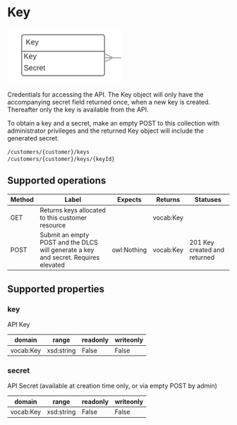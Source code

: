 # Key

![](key.png)

Credentials for accessing the API. The Key object will only have the accompanying secret field returned once, when a new key is created. Thereafter only the key is available from the API.

To obtain a key and a secret, make an empty POST to this collection with administrator privileges and the returned Key object will include the generated secret.


```
/customers/{customer}/keys
/customers/{customer}/keys/{keyId}
```


## Supported operations


| Method | Label                                                                               | Expects     | Returns   | Statuses                     |
|--------|-------------------------------------------------------------------------------------|-------------|-----------|------------------------------|
| GET    | Returns keys allocated to this customer resource                                    |             | vocab:Key |                              |
| POST   | Submit an empty POST and the DLCS will generate a key and secret. Requires elevated | owl:Nothing | vocab:Key | 201 Key created and returned |

<!-- 
empty POST is returning 500 
GET for specific key /customers/{customer}/keys/{keyId} 500
-->


## Supported properties


### key

API Key


| domain    | range      | readonly | writeonly |
|-----------|------------|----------|-----------|
| vocab:Key | xsd:string | False    | False     |


### secret

API Secret (available at creation time only, or via empty POST by admin)


| domain    | range      | readonly | writeonly |
|-----------|------------|----------|-----------|
| vocab:Key | xsd:string | False    | False     |


